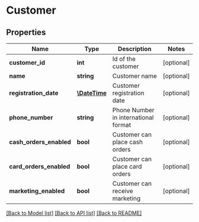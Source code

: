 # Customer

## Properties
Name | Type | Description | Notes
------------ | ------------- | ------------- | -------------
**customer_id** | **int** | Id of the customer | [optional] 
**name** | **string** | Customer name | [optional] 
**registration_date** | [**\DateTime**](\DateTime.md) | Customer registration date | [optional] 
**phone_number** | **string** | Phone Number in international format | [optional] 
**cash_orders_enabled** | **bool** | Customer can place cash orders | [optional] 
**card_orders_enabled** | **bool** | Customer can place card orders | [optional] 
**marketing_enabled** | **bool** | Customer can receive marketing | [optional] 

[[Back to Model list]](../README.md#documentation-for-models) [[Back to API list]](../README.md#documentation-for-api-endpoints) [[Back to README]](../README.md)


